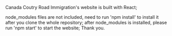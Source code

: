 Canada Coutry Road Immigration's website is built with React; 

node_modules files are not included, need to run 'npm install' to install it after you clone the whole repository;
after node_modules is installed, please run 'npm start' to start the website; Thank you.



